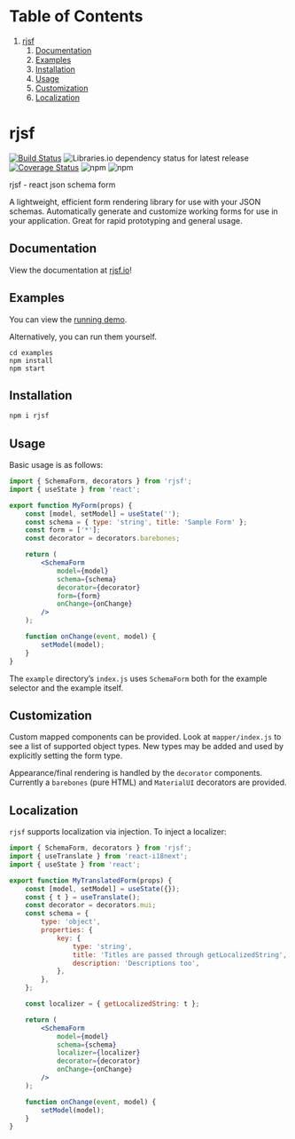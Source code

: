 # Table of Contents

1.  [rjsf](#org4dec357)
    1.  [Documentation](#documentation)
    2.  [Examples](#org3b18bac)
    3.  [Installation](#installation)
    4.  [Usage](#org09cd307)
    5.  [Customization](#org29eb409)
    6.  [Localization](#org673cf98)

<a id="org4dec357"></a>

# rjsf

[![Build Status](https://travis-ci.org/fauxsoup/rjsf.svg?branch=master)](https://travis-ci.org/fauxsoup/rjsf)
![Libraries.io dependency status for latest release](https://img.shields.io/librariesio/release/npm/rjsf)
[![Coverage Status](https://coveralls.io/repos/github/fauxsoup/rjsf/badge.svg?branch=master)](https://coveralls.io/github/fauxsoup/rjsf?branch=master)
![npm](https://img.shields.io/npm/v/rjsf)
![npm](https://img.shields.io/npm/l/rjsf)

rjsf - react json schema form

A lightweight, efficient form rendering library for use with your JSON schemas. Automatically generate and customize working forms for use in your application. Great for rapid prototyping and general usage.

<a id="documentation"></a>

## Documentation

View the documentation at [rjsf.io](https://www.rjsf.io)!

<a id="org3b18bac"></a>

## Examples

You can view the [running demo](https://fauxsoup.github.io/rjsf).

Alternatively, you can run them yourself.

    cd examples
    npm install
    npm start

<a id="installation"></a>

## Installation

```bash
npm i rjsf
```

<a id="org09cd307"></a>

## Usage

Basic usage is as follows:

```jsx
import { SchemaForm, decorators } from 'rjsf';
import { useState } from 'react';

export function MyForm(props) {
    const [model, setModel] = useState('');
    const schema = { type: 'string', title: 'Sample Form' };
    const form = ['*'];
    const decorator = decorators.barebones;

    return (
        <SchemaForm
            model={model}
            schema={schema}
            decorator={decorator}
            form={form}
            onChange={onChange}
        />
    );

    function onChange(event, model) {
        setModel(model);
    }
}
```

The `example` directory&rsquo;s `index.js` uses `SchemaForm` both for the example selector and the example itself.

<a id="org29eb409"></a>

## Customization

Custom mapped components can be provided. Look at `mapper/index.js` to see a
list of supported object types. New types may be added and used by explicitly
setting the form type.

Appearance/final rendering is handled by the `decorator` components. Currently a `barebones` (pure HTML) and `MaterialUI` decorators are provided.

<a id="org673cf98"></a>

## Localization

`rjsf` supports localization via injection. To inject a localizer:

```jsx
import { SchemaForm, decorators } from 'rjsf';
import { useTranslate } from 'react-i18next';
import { useState } from 'react';

export function MyTranslatedForm(props) {
    const [model, setModel] = useState({});
    const { t } = useTranslate();
    const decorator = decorators.mui;
    const schema = {
        type: 'object',
        properties: {
            key: {
                type: 'string',
                title: 'Titles are passed through getLocalizedString',
                description: 'Descriptions too',
            },
        },
    };

    const localizer = { getLocalizedString: t };

    return (
        <SchemaForm
            model={model}
            schema={schema}
            localizer={localizer}
            decorator={decorator}
            onChange={onChange}
        />
    );

    function onChange(event, model) {
        setModel(model);
    }
}
```

